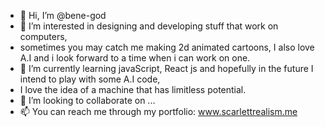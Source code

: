 - 👋 Hi, I’m @bene-god
- 👀 I’m interested in designing and developing stuff that work on computers, 
- sometimes you may catch me making 2d animated cartoons, I also love A.I and i look forward to a time when i can work on one.
- 🌱 I’m currently learning javaScript, React js and hopefully in the future I intend to play with some A.I code,
- I love the idea of a machine that has limitless potential.
- 💞️ I’m looking to collaborate on ...
- 📫 You can reach me through my portfolio: www.scarlettrealism.me 

<!---
bene-god/bene-god is a ✨ special ✨ repository because its `README.md` (this file) appears on your GitHub profile.
You can click the Preview link to take a look at your changes.
--->

